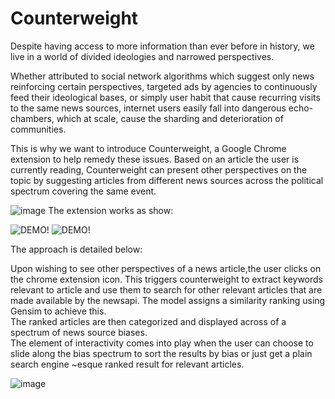 # Counterweight

Despite having access to more information than ever before in history, we live in a world of divided ideologies and narrowed perspectives. <br />

Whether attributed to social network algorithms which suggest only news reinforcing certain perspectives, targeted ads by agencies to continuously feed their ideological bases, or simply user habit that cause recurring visits to the same news sources, internet users easily fall into dangerous echo-chambers, which at scale, cause the sharding and deterioration of communities. <br />

This is why we want to introduce Counterweight, a Google Chrome extension to help remedy these issues. 
Based on an article the user is currently reading, Counterweight can present other perspectives on the topic by suggesting articles from different news sources across the political spectrum covering the same event. <br />

![image](https://user-images.githubusercontent.com/25347517/70572654-0fd4dd00-1b55-11ea-87cc-4736be87fc02.png)
The extension works as show: 

![DEMO!](https://j.gifs.com/jZglkY.gif)
![DEMO!](https://media.giphy.com/media/KFhQn4LjcRnlICXM73/giphy.gif)

The approach is detailed below: 

Upon wishing to see other perspectives of a news article,the user clicks on the chrome extension icon. This triggers counterweight to extract keywords relevant to article and use them to search for other relevant articles that are made available by the newsapi. The model assigns a similarity ranking using Gensim to achieve this.   
The ranked articles are then categorized and displayed across of a spectrum of news source biases.  
The element of interactivity comes into play when the user can choose to slide along the bias spectrum to sort the results by bias or just get a plain search engine ~esque ranked result for relevant articles.

![image](https://user-images.githubusercontent.com/25347517/70573378-b1a8f980-1b56-11ea-96cd-1506b78be810.png)

